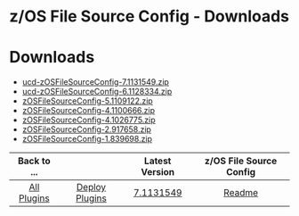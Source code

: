 
z/OS File Source Config - Downloads
===================================

# Downloads

- [ucd-zOSFileSourceConfig-7.1131549.zip](https://raw.githubusercontent.com/UrbanCode/IBM-UCD-PLUGINS/main/files/zOSFileSourceConfig/ucd-zOSFileSourceConfig-7.1131549.zip)
- [ucd-zOSFileSourceConfig-6.1128334.zip](https://raw.githubusercontent.com/UrbanCode/IBM-UCD-PLUGINS/main/files/zOSFileSourceConfig/ucd-zOSFileSourceConfig-6.1128334.zip)
- [zOSFileSourceConfig-5.1109122.zip](https://raw.githubusercontent.com/UrbanCode/IBM-UCD-PLUGINS/main/files/zOSFileSourceConfig/zOSFileSourceConfig-5.1109122.zip)
- [zOSFileSourceConfig-4.1100666.zip](https://raw.githubusercontent.com/UrbanCode/IBM-UCD-PLUGINS/main/files/zOSFileSourceConfig/zOSFileSourceConfig-4.1100666.zip)
- [zOSFileSourceConfig-4.1026775.zip](https://raw.githubusercontent.com/UrbanCode/IBM-UCD-PLUGINS/main/files/zOSFileSourceConfig/zOSFileSourceConfig-4.1026775.zip)
- [zOSFileSourceConfig-2.917658.zip](https://raw.githubusercontent.com/UrbanCode/IBM-UCD-PLUGINS/main/files/zOSFileSourceConfig/zOSFileSourceConfig-2.917658.zip)
- [zOSFileSourceConfig-1.839698.zip](https://raw.githubusercontent.com/UrbanCode/IBM-UCD-PLUGINS/main/files/zOSFileSourceConfig/zOSFileSourceConfig-1.839698.zip)

|          Back to ...          |                                |                                                                Latest Version                                                                 | z/OS File Source Config |
|:-----------------------------:|:------------------------------:|:---------------------------------------------------------------------------------------------------------------------------------------------:|:-----------------------:|
| [All Plugins](../../index.md) | [Deploy Plugins](../README.md) | [7.1131549](https://raw.githubusercontent.com/UrbanCode/IBM-UCD-PLUGINS/main/files/zOSFileSourceConfig/ucd-zOSFileSourceConfig-7.1131549.zip) |   [Readme](README.md)   |
